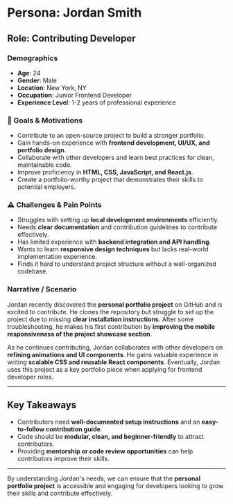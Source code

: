 #  Persona: Jordan Smith

## Role: Contributing Developer

### Demographics
- **Age**: 24  
- **Gender**: Male
- **Location**: New York, NY  
- **Occupation**: Junior Frontend Developer  
- **Experience Level**: 1-2 years of professional experience  

### 🎯 Goals & Motivations
- Contribute to an open-source project to build a stronger portfolio.  
- Gain hands-on experience with **frontend development, UI/UX, and portfolio design**.  
- Collaborate with other developers and learn best practices for clean, maintainable code.  
- Improve proficiency in **HTML, CSS, JavaScript, and React.js**.  
- Create a portfolio-worthy project that demonstrates their skills to potential employers.  

### ⚠️ Challenges & Pain Points
- Struggles with setting up **local development environments** efficiently.  
- Needs **clear documentation** and contribution guidelines to contribute effectively.  
- Has limited experience with **backend integration and API handling**.  
- Wants to learn **responsive design techniques** but lacks real-world implementation experience.  
- Finds it hard to understand project structure without a well-organized codebase.  

###  Narrative / Scenario
Jordan recently discovered the **personal portfolio project** on GitHub and is excited to contribute. He clones the repository but struggle to set up the project due to missing **clear installation instructions**. After some troubleshooting, he makes his first contribution by **improving the mobile responsiveness of the project showcase section**.  

As he continues contributing, Jordan collaborates with other developers on **refining animations and UI components**. He gains valuable experience in writing **scalable CSS and reusable React components**. Eventually, Jordan uses this project as a key portfolio piece when applying for frontend developer roles.  

---

##  Key Takeaways
- Contributors need **well-documented setup instructions** and an **easy-to-follow contribution guide**.  
- Code should be **modular, clean, and beginner-friendly** to attract contributors.  
- Providing **mentorship or code review opportunities** can help contributors improve their skills.  

---

By understanding Jordan's needs, we can ensure that the **personal portfolio project** is accessible and engaging for developers looking to grow their skills and contribute effectively. 
